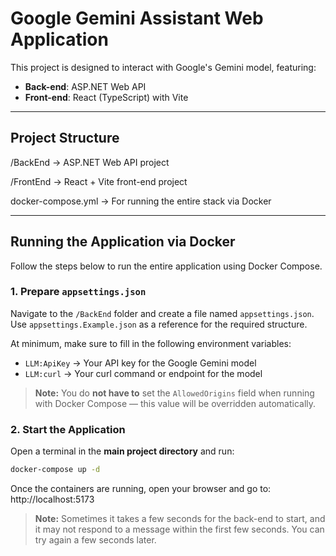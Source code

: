 # Google Gemini Assistant Web Application

This project is designed to interact with Google's Gemini model, featuring:
- **Back-end**: ASP.NET Web API
- **Front-end**: React (TypeScript) with Vite

---

## Project Structure

/BackEnd → ASP.NET Web API project

/FrontEnd → React + Vite front-end project

docker-compose.yml → For running the entire stack via Docker


---

## Running the Application via Docker

Follow the steps below to run the entire application using Docker Compose.

### 1. Prepare `appsettings.json`

Navigate to the `/BackEnd` folder and create a file named `appsettings.json`.  
Use `appsettings.Example.json` as a reference for the required structure.

At minimum, make sure to fill in the following environment variables:
- `LLM:ApiKey` → Your API key for the Google Gemini model
- `LLM:curl` → Your curl command or endpoint for the model

> **Note:** You do **not have to**  set the `AllowedOrigins` field when running with Docker Compose — this value will be overridden automatically.

### 2. Start the Application

Open a terminal in the **main project directory** and run:

```sh
docker-compose up -d
```
Once the containers are running, open your browser and go to:
http://localhost:5173

> **Note:** Sometimes it takes a few seconds for the back-end to start, and it may not respond to a message within the first few seconds. You can try again a few seconds later. 
